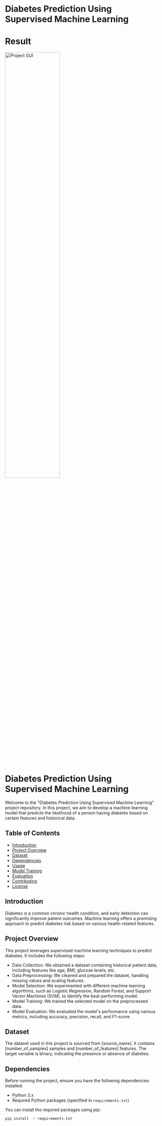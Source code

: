 # Diabetes Prediction Using Supervised Machine Learning

# Result

<img src="https://github.com/akgaur12/Diabetes_Prediction_Using_Supervised_ML/assets/134853842/3102377f-f951-4fc1-980b-40c892bd5ef2" alt="Project GUI" width='60%'>


# Diabetes Prediction Using Supervised Machine Learning

Welcome to the "Diabetes Prediction Using Supervised Machine Learning" project repository. In this project, we aim to develop a machine learning model that predicts the likelihood of a person having diabetes based on certain features and historical data.

## Table of Contents

- [Introduction](#introduction)
- [Project Overview](#project-overview)
- [Dataset](#dataset)
- [Dependencies](#dependencies)
- [Usage](#usage)
- [Model Training](#model-training)
- [Evaluation](#evaluation)
- [Contributing](#contributing)
- [License](#license)

## Introduction

Diabetes is a common chronic health condition, and early detection can significantly improve patient outcomes. Machine learning offers a promising approach to predict diabetes risk based on various health-related features.

## Project Overview

This project leverages supervised machine learning techniques to predict diabetes. It includes the following steps:

- Data Collection: We obtained a dataset containing historical patient data, including features like age, BMI, glucose levels, etc.
- Data Preprocessing: We cleaned and prepared the dataset, handling missing values and scaling features.
- Model Selection: We experimented with different machine learning algorithms, such as Logistic Regression, Random Forest, and Support Vector Machines (SVM), to identify the best-performing model.
- Model Training: We trained the selected model on the preprocessed data.
- Model Evaluation: We evaluated the model's performance using various metrics, including accuracy, precision, recall, and F1-score.

## Dataset

The dataset used in this project is sourced from [source_name]. It contains [number_of_samples] samples and [number_of_features] features. The target variable is binary, indicating the presence or absence of diabetes.

## Dependencies

Before running the project, ensure you have the following dependencies installed:

- Python 3.x
- Required Python packages (specified in `requirements.txt`)

You can install the required packages using pip:

```bash
pip install -r requirements.txt

